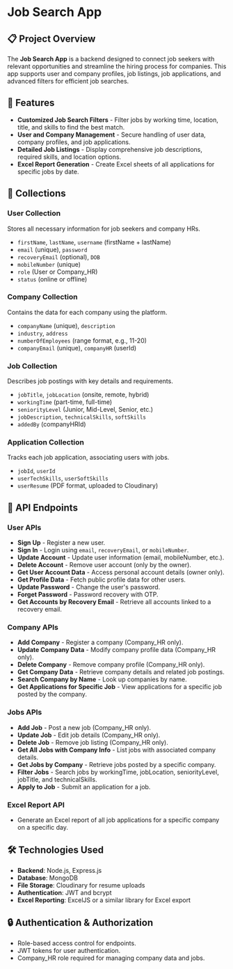 # **Job Search App**

## 📋 Project Overview
The **Job Search App** is a backend designed to connect job seekers with relevant opportunities and streamline the hiring process for companies. This app supports user and company profiles, job listings, job applications, and advanced filters for efficient job searches.

## 🚀 Features
- **Customized Job Search Filters** - Filter jobs by working time, location, title, and skills to find the best match.
- **User and Company Management** - Secure handling of user data, company profiles, and job applications.
- **Detailed Job Listings** - Display comprehensive job descriptions, required skills, and location options.
- **Excel Report Generation** - Create Excel sheets of all applications for specific jobs by date.

## 📂 Collections

### **User Collection**
Stores all necessary information for job seekers and company HRs.
- `firstName`, `lastName`, `username` (firstName + lastName)
- `email` (unique), `password`
- `recoveryEmail` (optional), `DOB`
- `mobileNumber` (unique)
- `role` (User or Company_HR)
- `status` (online or offline)

### **Company Collection**
Contains the data for each company using the platform.
- `companyName` (unique), `description`
- `industry`, `address`
- `numberOfEmployees` (range format, e.g., 11-20)
- `companyEmail` (unique), `companyHR` (userId)

### **Job Collection**
Describes job postings with key details and requirements.
- `jobTitle`, `jobLocation` (onsite, remote, hybrid)
- `workingTime` (part-time, full-time)
- `seniorityLevel` (Junior, Mid-Level, Senior, etc.)
- `jobDescription`, `technicalSkills`, `softSkills`
- `addedBy` (companyHRId)

### **Application Collection**
Tracks each job application, associating users with jobs.
- `jobId`, `userId`
- `userTechSkills`, `userSoftSkills`
- `userResume` (PDF format, uploaded to Cloudinary)

## 📑 API Endpoints

### **User APIs**
- **Sign Up** - Register a new user.
- **Sign In** - Login using `email`, `recoveryEmail`, or `mobileNumber`.
- **Update Account** - Update user information (email, mobileNumber, etc.).
- **Delete Account** - Remove user account (only by the owner).
- **Get User Account Data** - Access personal account details (owner only).
- **Get Profile Data** - Fetch public profile data for other users.
- **Update Password** - Change the user's password.
- **Forget Password** - Password recovery with OTP.
- **Get Accounts by Recovery Email** - Retrieve all accounts linked to a recovery email.

### **Company APIs**
- **Add Company** - Register a company (Company_HR only).
- **Update Company Data** - Modify company profile data (Company_HR only).
- **Delete Company** - Remove company profile (Company_HR only).
- **Get Company Data** - Retrieve company details and related job postings.
- **Search Company by Name** - Look up companies by name.
- **Get Applications for Specific Job** - View applications for a specific job posted by the company.

### **Jobs APIs**
- **Add Job** - Post a new job (Company_HR only).
- **Update Job** - Edit job details (Company_HR only).
- **Delete Job** - Remove job listing (Company_HR only).
- **Get All Jobs with Company Info** - List jobs with associated company details.
- **Get Jobs by Company** - Retrieve jobs posted by a specific company.
- **Filter Jobs** - Search jobs by workingTime, jobLocation, seniorityLevel, jobTitle, and technicalSkills.
- **Apply to Job** - Submit an application for a job.

### **Excel Report API**
- Generate an Excel report of all job applications for a specific company on a specific day.

## 🛠️ Technologies Used
- **Backend**: Node.js, Express.js
- **Database**: MongoDB
- **File Storage**: Cloudinary for resume uploads
- **Authentication**: JWT and bcrypt
- **Excel Reporting**: ExcelJS or a similar library for Excel export

## 🔒 Authentication & Authorization
- Role-based access control for endpoints.
- JWT tokens for user authentication.
- Company_HR role required for managing company data and jobs.
